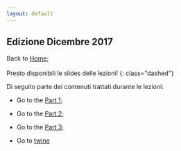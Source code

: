 ```yaml
---
layout: default
---
```


## Edizione Dicembre 2017

Back to [Home](index);
<br/><br/>
Presto disponibili le slides delle lezioni!
{: class="dashed"}

Di seguito parte dei contenuti trattati durante le lezioni:

* Go to the [Part 1](#pt1);
* Go to the [Part 2](#pt2);
* Go to the [Part 3](#pt3);

* Go to [twine](./resources/twine/slides.html)
